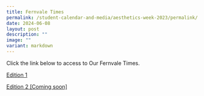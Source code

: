 ```yaml
---
title: Fernvale Times
permalink: /student-calendar-and-media/aesthetics-week-2023/permalink/
date: 2024-06-08
layout: post
description: ""
image: ""
variant: markdown
---
```

Click the link below to access to Our Fernvale Times.

[Edition 1](https://www.fernvalepri.moe.edu.sg/files/FernvaleTimes_Term1_new.pdf)

[Edition 2 [Coming soon]]()